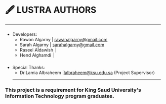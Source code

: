 # 🖋️ LUSTRA AUTHORS
---
###
- Developers: 
  - Rawan Algarny | rawanalgarny@gmail.com
  - Sarah Algarny | sarahalgarny@gmail.com
  - Raseel Aldawish |
  - Hend Alghamdi |
###
- Special Thanks:
  - Dr.Lamia Albraheem |lalbraheem@ksu.edu.sa (Project Supervisor)
  ---
### This project is a requirement for King Saud University's Information Technology program graduates.
